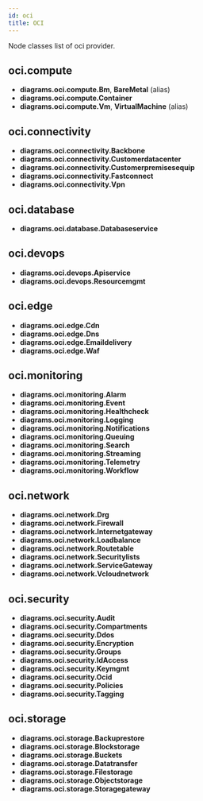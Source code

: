 ```yaml
---
id: oci
title: OCI
---
```


Node classes list of oci provider.

## oci.compute

- **diagrams.oci.compute.Bm**, **BareMetal** (alias)
- **diagrams.oci.compute.Container**
- **diagrams.oci.compute.Vm**, **VirtualMachine** (alias)

## oci.connectivity

- **diagrams.oci.connectivity.Backbone**
- **diagrams.oci.connectivity.Customerdatacenter**
- **diagrams.oci.connectivity.Customerpremisesequip**
- **diagrams.oci.connectivity.Fastconnect**
- **diagrams.oci.connectivity.Vpn**

## oci.database

- **diagrams.oci.database.Databaseservice**

## oci.devops

- **diagrams.oci.devops.Apiservice**
- **diagrams.oci.devops.Resourcemgmt**

## oci.edge

- **diagrams.oci.edge.Cdn**
- **diagrams.oci.edge.Dns**
- **diagrams.oci.edge.Emaildelivery**
- **diagrams.oci.edge.Waf**

## oci.monitoring

- **diagrams.oci.monitoring.Alarm**
- **diagrams.oci.monitoring.Event**
- **diagrams.oci.monitoring.Healthcheck**
- **diagrams.oci.monitoring.Logging**
- **diagrams.oci.monitoring.Notifications**
- **diagrams.oci.monitoring.Queuing**
- **diagrams.oci.monitoring.Search**
- **diagrams.oci.monitoring.Streaming**
- **diagrams.oci.monitoring.Telemetry**
- **diagrams.oci.monitoring.Workflow**

## oci.network

- **diagrams.oci.network.Drg**
- **diagrams.oci.network.Firewall**
- **diagrams.oci.network.Internetgateway**
- **diagrams.oci.network.Loadbalance**
- **diagrams.oci.network.Routetable**
- **diagrams.oci.network.Securitylists**
- **diagrams.oci.network.ServiceGateway**
- **diagrams.oci.network.Vcloudnetwork**

## oci.security

- **diagrams.oci.security.Audit**
- **diagrams.oci.security.Compartments**
- **diagrams.oci.security.Ddos**
- **diagrams.oci.security.Encryption**
- **diagrams.oci.security.Groups**
- **diagrams.oci.security.IdAccess**
- **diagrams.oci.security.Keymgmt**
- **diagrams.oci.security.Ocid**
- **diagrams.oci.security.Policies**
- **diagrams.oci.security.Tagging**

## oci.storage

- **diagrams.oci.storage.Backuprestore**
- **diagrams.oci.storage.Blockstorage**
- **diagrams.oci.storage.Buckets**
- **diagrams.oci.storage.Datatransfer**
- **diagrams.oci.storage.Filestorage**
- **diagrams.oci.storage.Objectstorage**
- **diagrams.oci.storage.Storagegateway**
